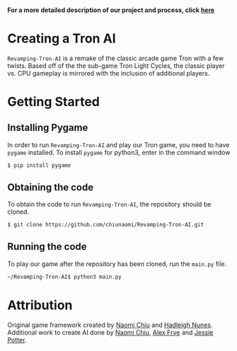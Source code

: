 #### For a more detailed description of our project and process, click [here](details.md)

# Creating a Tron AI
`Revamping-Tron-AI` is a remake of the classic arcade game Tron with a few twists. Based off of the the sub-game Tron Light Cycles, the classic player vs. CPU gameplay is mirrored with the inclusion of additional players.

# Getting Started
## Installing Pygame
In order to run `Revamping-Tron-AI` and play our Tron game, you need to have `pygame` installed. To install `pygame` for python3, enter in the command window
``` bash
$ pip install pygame
```

## Obtaining the code
To obtain the code to run `Revamping-Tron-AI`, the repository should be cloned.
``` bash
$ git clone https://github.com/chiunaomi/Revamping-Tron-AI.git
```
## Running the code
To play our game after the repository has been cloned, run the `main.py` file.
``` bash
~/Revamping-Tron-AI$ python3 main.py
```

# Attribution
Original game framework created by [Naomi Chiu](https://github.com/chiunaomi) and [Hadleigh Nunes](https://github.com/hadleigh-000).
Additional work to create AI done by [Naomi Chiu](https://github.com/chiunaomi), [Alex Frye](https://github.com/AlexFrye) and [Jessie Potter](https://github.com/JessiePotter).
